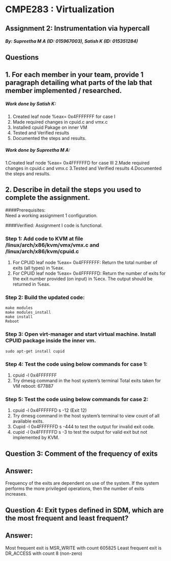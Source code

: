 # CMPE283 : Virtualization 

##  Assignment 2: Instrumentation via hypercall

##### By: Supreetha M A (ID: 015967003), Satish K (ID: 015351284)

## Questions

## 1. For each member in your team, provide 1 paragraph detailing what parts of the lab that member implemented / researched.
##### Work done by Satish K:  
1. Created leaf node %eax= 0x4FFFFFFF for case I
2. Made required changes in cpuid.c and vmx.c
3. Installed cpuid Pakage on inner VM
4. Tested and Verified results
5. Documented the steps and results.
 
##### Work done by Supreetha M A:  
1.Created leaf node %eax= 0x4FFFFFFD for case III
2.Made required changes in cpuid.c and vmx.c
3.Tested and Verified results
4.Documented the steps and results.


## 2. Describe in detail the steps you used to complete the assignment. 
####Prerequisites:  
Need a working assignment 1 configuration.
 
####Verified: 
Assignment I code is functional.

### Step 1: Add code to KVM at file /linux/arch/x86/kvm/vmx/vmx.c and /linux/arch/x86/kvm/cpuid.c

1. For CPUID leaf node %eax= 0x4FFFFFFF: 
Return the total number of exits (all types) in %eax.
2. For CPUID leaf node %eax= 0x4FFFFFFD:
Return the number of exits for the exit number provided (on input) in %ecx. The output should be returned in %eax.

### Step 2: Build the updated code:  
```
make modules
make modules_install
make install
Reboot
```	

### Step 3: Open virt-manager and start virtual machine. Install CPUID package inside the inner vm. 
```sudo apt-get install cupid```
 
### Step 4: Test the code using below commands for case 1:
1. cpuid -l 0x4FFFFFFF
2. Try dmesg command in the host system’s terminal
Total exits taken for VM reboot: 677887

### Step 5: Test the code using below commands for case 2:
 
1. cpuid -l 0x4FFFFFFD s -12 (Exit 12)
2. Try dmesg command in the host system’s terminal to view count of all available exits.
3. Cupid -l 0x4FFFFFFD s -444 to test the output for invalid exit code.
4. cupid -l 0x4FFFFFFD s -3 to test the output for valid exit but not implemented by KVM.

## Question 3: Comment of the frequency of exits
## Answer: 
Frequency of the exits are dependent on use of the system. If the system performs the more privileged operations, then the number of exits increases.


## Question 4: Exit types defined in SDM, which are the most frequent and least frequent?

## Answer: 
 Most frequent exit is MSR_WRITE with count 605825
 Least frequent exit is DR_ACCESS with count 8 (non-zero)

